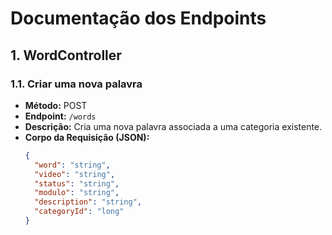 # Documentação dos Endpoints

## 1. **WordController**

### 1.1. **Criar uma nova palavra**
- **Método:** POST
- **Endpoint:** `/words`
- **Descrição:** Cria uma nova palavra associada a uma categoria existente.
- **Corpo da Requisição (JSON):**
  ```json
  {
    "word": "string",
    "video": "string",
    "status": "string",
    "modulo": "string",
    "description": "string",
    "categoryId": "long"
  }